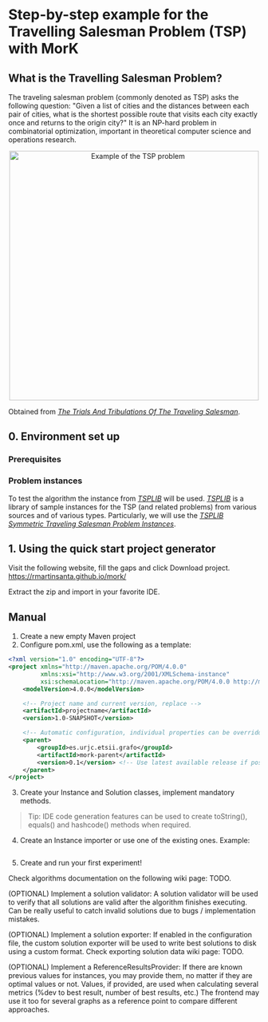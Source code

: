 # Step-by-step example for the Travelling Salesman Problem (TSP) with MorK


## What is the Travelling Salesman Problem?
The traveling salesman problem (commonly denoted as TSP) asks the following question: "Given a list of cities and the 
distances between each pair of cities, what is the shortest possible route that visits each city exactly once and returns 
to the origin city?" It is an NP-hard problem in combinatorial optimization, important in theoretical computer science
and operations research.

<p align="center">
    <img src="https://miro.medium.com/max/1838/1*by3MgdkmamEAxlCaIH68Xg.jpeg"  width="500"  alt="Example of the TSP problem"/>
</p>

Obtained from *[The Trials And Tribulations Of The Traveling Salesman](https://medium.com/basecs/the-trials-and-tribulations-of-the-traveling-salesman-56048d6709d)*.




## 0. Environment set up


### Prerequisites


### Problem  instances
To test the algorithm the instance from *[TSPLIB](http://elib.zib.de/pub/mp-testdata/tsp/tsplib/tsplib.html)* will be used.
*[TSPLIB](http://elib.zib.de/pub/mp-testdata/tsp/tsplib/tsplib.html)* is a library of sample instances for the TSP 
(and related problems) from various sources and of various types. Particularly, we will use the *[TSPLIB Symmetric Traveling Salesman Problem Instances](http://elib.zib.de/pub/mp-testdata/tsp/tsplib/tsp/index.html)*. 




## 1. Using the quick start project generator

Visit the following website, fill the gaps and click Download project.
https://rmartinsanta.github.io/mork/

Extract the zip and import in your favorite IDE.

## Manual

1. Create a new empty Maven project
2. Configure pom.xml, use the following as a template:
```XML
<?xml version="1.0" encoding="UTF-8"?>
<project xmlns="http://maven.apache.org/POM/4.0.0"
         xmlns:xsi="http://www.w3.org/2001/XMLSchema-instance"
         xsi:schemaLocation="http://maven.apache.org/POM/4.0.0 http://maven.apache.org/xsd/maven-4.0.0.xsd">
    <modelVersion>4.0.0</modelVersion>

    <!-- Project name and current version, replace -->
    <artifactId>projectname</artifactId>
    <version>1.0-SNAPSHOT</version>

    <!-- Automatic configuration, individual properties can be overridden -->
    <parent>
        <groupId>es.urjc.etsii.grafo</groupId>
        <artifactId>mork-parent</artifactId>
        <version>0.1</version> <!-- Use latest available release if possible! -->
    </parent>
</project>
```

3. Create your Instance and Solution classes, implement mandatory methods.
> Tip: IDE code generation features can be used to create toString(), equals() and hashcode() methods when required.

4. Create an Instance importer or use one of the existing ones. Example:
```java

```

5. Create and run your first experiment!

Check algorithms documentation on the following wiki page: TODO.


(OPTIONAL) Implement a solution validator: A solution validator will be used to verify that all solutions are valid after the algorithm finishes executing. Can be really useful to catch invalid solutions due to bugs / implementation mistakes.

(OPTIONAL) Implement a solution exporter: If enabled in the configuration file, the custom solution exporter will be used to write best solutions to disk using a custom format. Check exporting solution data wiki page: TODO.

(OPTIONAL) Implement a ReferenceResultsProvider: If there are known previous values for instances, you may provide them, no matter if they are optimal values or not. Values, if provided, are used when calculating several metrics (%dev to best result, number of best results, etc.) The frontend may use it too for several graphs as a reference point to compare different approaches.
